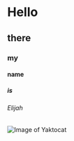 # Hello
## there
### my
#### name
##### is
###### Elijah

![Image of Yaktocat](https://octodex.github.com/images/yaktocat.png)

